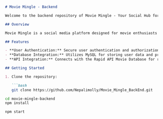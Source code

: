 

```markdown
# Movie Mingle - Backend

Welcome to the backend repository of Movie Mingle - Your Social Hub for Movie Enthusiasts!

## Overview

Movie Mingle is a social media platform designed for movie enthusiasts to connect, share, and discuss their favorite movies. This repository contains the backend codebase built with Node.js and Express.js.

## Features

- **User Authentication:** Secure user authentication and authorization.
- **Database Integration:** Utilizes MySQL for storing user data and preferences.
- **API Integration:** Connects with the Rapid API Movie Database for real-time movie data.

## Getting Started

1. Clone the repository:

   ```bash
   git clone https://github.com/Nepalimolly/Movie_Mingle_BackEnd.git

cd movie-mingle-backend
npm install

npm start

